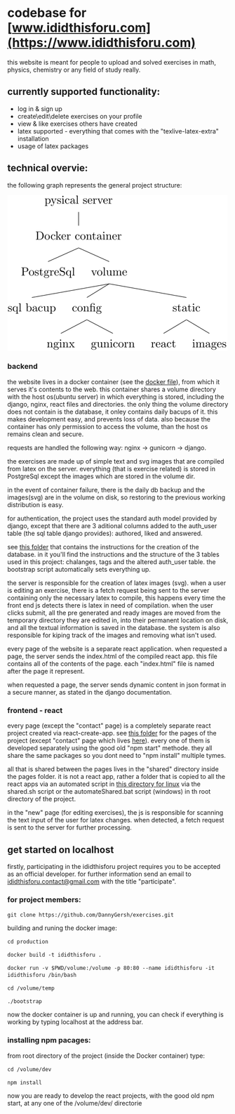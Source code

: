 # codebase for [www.ididthisforu.com](https://www.ididthisforu.com)

this website is meant for people to upload and solved exercises in math, physics, chemistry or any field of study really.

## currently supported functionality:

* log in & sign up
* create\edit\delete exercises on your profile
* view & like exercises others have created
* latex supported - everything that comes with the "texlive-latex-extra" installation
* usage of latex packages

## technical overvie:

the following graph represents the general project structure:

![main.svg](https://github.com/DannyGersh/exercises/blob/main/misc/main.svg)

### backend

the website lives in a docker container (see the [docker file](https://github.com/DannyGersh/exercises/blob/main/production/Dockerfile)), from which it serves it's contents to the web. this container shares a volume directory with the host os(ubuntu server) in which everything is stored, including the django, nginx, react files and directories. the only thing the volume directory does not contain is the database, it onley contains daily bacups of it. this makes development easy, and prevents loss of data. also because the container has only permission to access the volume, than the host os remains clean and secure.

requests are handled the following way: nginx -> gunicorn -> django.

the exercises are made up of simple text and svg images that are compiled from latex on the server. everything (that is exercise related) is stored in PostgreSql except the images which are stored in the volume dir.

in the event of container failure, there is the daily db backup and the images(svg) are in the volume on disk, so restoring to the previous working distribution is easy.

for authentication, the project uses the standard auth model provided by django, except that there are 3 aditional columns added to the auth_user table (the sql table django provides): authored, liked and answered.

see [this folder](https://github.com/DannyGersh/exercises/tree/main/production/volume/temp) that contains the instructions for the creation of the database. in it you'll find the instructions and the structure of the 3 tables used in this project: chalanges, tags and the altered auth_user table. the bootstrap script automatically sets everything up.

the server is responsible for the creation of latex images (svg). when a user is editing an exercise, there is a fetch request being sent to the server containing only the necessary latex to compile, this happens every time the front end js detects there is latex in need of compilation. when the user clicks submit, all the pre generated and ready images are moved from the temporary directory they are edited in, into their permanent location on disk, and all the textual information is saved in the database. the system is also responsible for kiping track of the images and removing what isn't used.

every page of the website is a separate react application. when requested a page, the server sends the index.html of the compiled react app. this file contains all of the contents of the page. each "index.html" file is named after the page it represent.

when requested a page, the server sends dynamic content in json format in a secure manner, as stated in the django documentation.

### frontend - react
every page (except the "contact" page) is a completely separate react project created via react-create-app. see [this folder](https://github.com/DannyGersh/exercises/tree/main/production/volume/static/pages) for the pages of the project (except "contact" page which lives [here](https://github.com/DannyGersh/exercises/tree/main/production/volume/static)). every one of them is developed separately using the good old "npm start" methode. they all share the same packages so you dont need to "npm install" multiple tymes. 

all that is shared between the pages lives in the "shared" directory inside the pages folder. it is not a react app, rather a folder that is copied to all the react apps via an automated script in [this directory for linux](https://github.com/DannyGersh/exercises/tree/main/linux_automate) via the shared.sh script or the automateShared.bat script (windows) in th root directory of the project.

in the "new" page (for editing exercises), the js is responsible for scanning the text input of the user for latex changes. when detected, a fetch request is sent to the server for further processing.

## get started on localhost
firstly, participating in the ididthisforu project requires you to be accepted as an official developer. for further information send an email to ididthisforu.contact@gmail.com with the title "participate".


### for project members:
```console
git clone https://github.com/DannyGersh/exercises.git
```
building and runing the docker image:
```console
cd production
```
```console
docker build -t ididthisforu .
```
```console
docker run -v $PWD/volume:/volume -p 80:80 --name ididthisforu -it ididthisforu /bin/bash
```
```console
cd /volume/temp
```
```console
./bootstrap
```
now the docker container is up and running, you can check if everything is working by typing localhost at the address bar.

### installing npm pacages:
from root directory of the project (inside the Docker container) type:
```console
cd /volume/dev
```
```console
npm install
```
now you are ready to develop the react projects, with the good old npm start, at any one of the /volume/dev/ directorie


